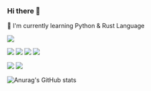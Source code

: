 ### Hi there 👋
🌱 I'm currently learning Python & Rust Language

<img src="https://capsule-render.vercel.app/api?type=waving&color=auto&height=300&section=header&text=capsule%20render&fontSize=90" />

<!-- 
<a href="버튼을 눌렀을 때 이동할 링크" target="_blank"><img src="https://img.shields.io/badge/뱃지레이블-배경색?style=뱃지모양&logo=로고&logoColor=로고색상"/></a> 
-->
<a href="https://www.python.org" target="_blank"><img src="https://img.shields.io/badge/Python-3766AB?style=flat-square&logo=Python&logoColor=white"/></a>
<img src="https://img.shields.io/badge/Django-092E20?style=flat-square&logo=Django&logoColor=white"/></a>
<img src="https://img.shields.io/badge/C-A8B9CC?style=flat-square&logo=C&logoColor=white"/></a>
<img src="https://img.shields.io/badge/Rust-000000?style=flat-square&logo=Rust&logoColor=white"/>

<!--방문자 수-->
<!-- 제작 사이트 https://hits.seeyoufarm.com -->
<a href="https://www.tomandcode.blogspot.com" target="_blank">
<img src="https://hits.seeyoufarm.com/api/count/incr/badge.svg?url=https%3A%2F%2Ftomandcode.blogspot.com&count_bg=%237A7A7A&title_bg=%23000000&icon=github.svg&icon_color=%23FFFFFF&title=hits&edge_flat=false"/></a>

<a href="https://www.tomandcode.blogspot.com" target="_blank">
<img src="https://hits.seeyoufarm.com/api/count/incr/badge.svg?url=https%3A%2F%2Ftomandcode.blogspot.com&count_bg=%2379C83D&title_bg=%23FF8B00&icon=blogger.svg&icon_color=%23E7E7E7&title=hits&edge_flat=false"/></a>

<!--깃헙 스텟 이건 마크다운? -->
![Anurag's GitHub stats](https://github-readme-stats.vercel.app/api?username=thomas-jy-lee&show_icons=true&theme=radical) 

<!--
**thomas-jy-lee/thomas-jy-lee** is a ✨ _special_ ✨ repository because its `README.md` (this file) appears on your GitHub profile.

Here are some ideas to get you started:

- 🔭 I’m currently working on ...
- 🌱 I’m currently learning ...
- 👯 I’m looking to collaborate on ...
- 🤔 I’m looking for help with ...
- 💬 Ask me about ...
- 📫 How to reach me: ...
- 😄 Pronouns: ...
- ⚡ Fun fact: ...
-->
